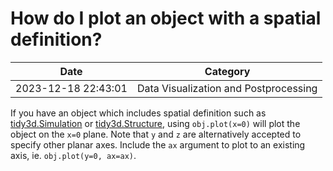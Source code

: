 # How do I plot an object with a spatial definition?

| Date       | Category    |
|------------|-------------|
| 2023-12-18 22:43:01 | Data Visualization and Postprocessing |


If you have an object which includes spatial definition such as <a target="_blank" rel="noopener" href="https://docs.flexcompute.com/projects/tidy3d/en/latest/_autosummary/tidy3d.Simulation.html">tidy3d.Simulation</a> or <a target="_blank" rel="noopener" href="https://docs.flexcompute.com/projects/tidy3d/en/latest/_autosummary/tidy3d.Structure.html">tidy3d.Structure</a>, using <code>obj.plot(x=0)</code> will plot the object on the <code>x=0</code> plane. Note that <code>y</code> and <code>z</code> are alternatively  accepted to specify other planar axes.  Include the <code>ax</code> argument to plot to an existing axis, ie. <code>obj.plot(y=0, ax=ax)</code>.
